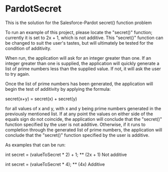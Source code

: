# PardotSecret
This is the solution for the Salesforce-Pardot secret() function problem

To run an example of this project, please locate the "secret()" function; currently it is set to 2x + 1, which is not additive. 
This "secret()" function can be changed to suit the user's tastes, but will ultimately be tested for the condition of additivity.

When run, the application will ask for an integer greater than one. If an integer greater than one is supplied, the application will quickly generate a list of prime numbers less than the supplied value. If not, it will ask the user to try again.

Once the list of prime numbers has been generated, the application will begin the test of additivity by applying the formula:

secret(x+y) = secret(x) + secret(y)

for all values of x and y, with x and y being prime numbers generated in the previously mentioned list. If at any point the values on either side of the equals sign do not coincide, the application will conclude that the "secret()" function specified by the user is not additive. Otherwise, if it runs to completion through the generated list of prime numbers, the application will conclude that the "secret()" function specified by the user is additive.

As examples that can be run:

int secret = (valueToSecret * 2) + 1; ** (2x + 1) Not additive

int secret = (valueToSecret * 4);     ** (4x) Additive
